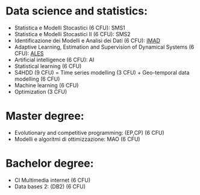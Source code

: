 # Data science and statistics:
- Statistica e Modelli Stocastici (6 CFU): SMS1
- Statistica e Modelli Stocastici II (6 CFU): SMS2
- Identificazione dei Modelli e Analisi dei Dati (6 CFU): [IMAD](https://cal.unibg.it/courses/identificazione-dei-modelli-e-analisi-dei-dati-modulo-6-cfu/)
- Adaptive Learning, Estimation and Supervision of Dynamical Systems (6 CFU): [ALES](https://cal.unibg.it/courses/adaptive-learning-estimation-and-supervision-of-dynamical-systems/)
- Artificial intelligence (6 CFU): AI
- Statistical learning (6 CFU)
- S4HDD (9 CFU) = Time series modelling (3 CFU) +  Geo-temporal data modelling (6 CFU)
- Machine learning (6 CFU)
- Optimization (3 CFU)

# Master degree:
- Evolutionary and competitive programming: (EP,CP) (6 CFU)
- Modelli e algoritmi di ottimizzazione: MAO (6 CFU)

# Bachelor degree:
- CI Multimedia internet (6 CFU)
- Data bases 2: (DB2) (6 CFU)
